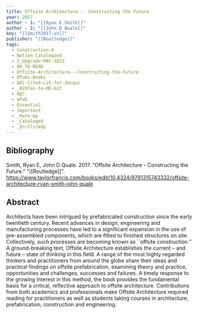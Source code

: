```yaml
---
title: Offsite Architecture -  Constructing the Future
year: 2017
author - 1: "[[Ryan E Smith]]"
author - 2: "[[John D Quale]]"
key: "[[Smith2017-zx]]"
publisher: "[[Routledge]]"
tags:
  - Construction-4
  - Notion-Catalogued
  - 2_Upgrade-MAY-2023
  - 00_TO-READ
  - Offsite-Architecture---Constructing-the-Future
  - EPubs-Books
  - AEC-Cited-Lit-for-Jacqui
  - _BibTex-to-MD-Git
  - AEC
  - ePub
  - Essential
  - Important
  - _Mark-Up
  - _Cataloged
  - _In-ClickUp
---
```


## Bibliography
Smith, Ryan E, John D Quale. 2017. “Offsite Architecture -  Constructing the Future.” "[[Routledge]]". https://www.taylorfrancis.com/books/edit/10.4324/9781315743332/offsite-architecture-ryan-smith-john-quale

## Abstract
Architects have been intrigued by prefabricated construction since the early twentieth century. Recent advances in design, engineering and manufacturing processes have led to a significant expansion in the use of pre-assembled components, which are fitted to finished structures on site. Collectively, such processes are becoming known as ``offsite construction.'' A ground-breaking text, Offsite Architecture establishes the current – and future – state of thinking in this field. A range of the most highly regarded thinkers and practitioners from around the globe share their ideas and practical findings on offsite prefabrication, examining theory and practice, opportunities and challenges, successes and failures. A timely response to the growing interest in this method, the book provides the fundamental basis for a critical, reflective approach to offsite architecture. Contributions from both academics and professionals make Offsite Architecture required reading for practitioners as well as students taking courses in architecture, prefabrication, construction and engineering.